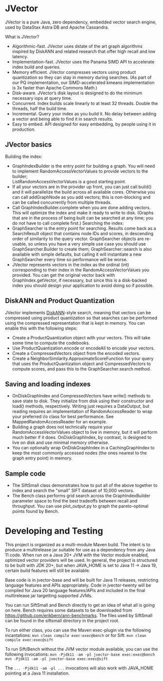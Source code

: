 # JVector 
JVector is a pure Java, zero dependency, embedded vector search engine, used by DataStax Astra DB and Apache Cassandra.

What is JVector?
- Algorithmic-fast. JVector uses dstate of the art graph algorithms inspired by DiskANN and related research that offer high recall and low latency.
- Implementation-fast. JVector uses the Panama SIMD API to accelerate index build and queries.
- Memory efficient. JVector compresses vectors using product quantization so they can stay in memory during searches.  (As part of our PQ implementation, our SIMD-accelerated kmeans implementation is 3x faster than Apache Commons Math.)
- Disk-aware. JVector’s disk layout is designed to do the minimum necessary iops at query time.
- Concurrent.  Index builds scale linearly to at least 32 threads.  Double the threads, half the build time.
- Incremental. Query your index as you build it.  No delay between adding a vector and being able to find it in search results.
- Easy to embed. API designed for easy embedding, by people using it in production.

## JVector basics
Building the index:
- GraphIndexBuilder is the entry point for building a graph.  You will need to implement 
  RandomAccessVectorValues to provide vectors to the builder;  
  ListRandomAccessVectorValues is a good starting point.
- If all your vectors
  are in the provider
  up front, you can just call build() and it will parallelize the build across
  all available cores.  Otherwise you can call addGraphNode as you add vectors; 
  this is non-blocking and can be called concurrently from multiple threads.
- Call GraphIndexBuilder.complete when you are done adding vectors.  This will
  optimize the index and make it ready to write to disk.  (Graphs that are
  in the process of being built can be searched at any time; you do not have to call
  complete first.)
Searching the index:
- GraphSearcher is the entry point for searching.  Results come back as a SearchResult object that contains node IDs and scores, in 
  descending order of similarity to the query vector.  GraphSearcher objects are re-usable,
  so unless you have a very simple use case you should use GraphSearcher.Builder to
  create them; GraphSearcher::search is also available with simple defaults, but calling it
  will instantiate a new GraphSearcher every time so performance will be worse.
- JVector represents vectors in the index as the ordinal (int) corresponding to their
  index in the RandomAccessVectorValues you provided.  You can get the original vector
  back with GraphIndex.getVector, if necessary, but since this is a disk-backed index
  you should design your application to avoid doing so if possible.

## DiskANN and Product Quantization 
JVector implements [DiskANN](https://suhasjs.github.io/files/diskann_neurips19.pdf)-style 
search, meaning that vectors can be compressed using product quantization so that searches
can be performed using the compressed representation that is kept in memory.  You can enable
this with the following steps:
- Create a ProductQuantization object with your vectors.  This will take some time
  to compute the codebooks.
- Use ProductQuantization.encode or encodeAll to encode your vectors.  
- Create a CompressedVectors object from the encoded vectors.
- Create a NeighborSimilarity.ApproximateScoreFunction for your query that uses the
  ProductQuantization object and CompressedVectors to compute scores, and pass this
  to the GraphSearcher.search method.

## Saving and loading indexes
- OnDiskGraphIndex and CompressedVectors have write() methods to save state to disk.
  They initialize from disk using their constructor and load() methods, respectively.
  Writing just requires a DataOutput, but reading requires an 
  implementation of RandomAccessReader to wrap your
  preferred i/o class for best performance. See MappedRandomAccessReader for an example.
- Building a graph does not technically require your RandomAccessVectorValues object
  to live in memory, but it will perform much better if it does.  OnDiskGraphIndex,
  by contrast, is designed to live on disk and use minimal memory otherwise.
- You can optionally wrap OnDiskGraphIndex in a CachingGraphIndex to keep the most commonly accessed
  nodes (the ones nearest to the graph entry point) in memory.

## Sample code
- The SiftSmall class demonstrates how to put all of the above together to index and search the
  "small" SIFT dataset of 10,000 vectors.
- The Bench class performs grid search across the GraphIndexBuilder parameter space to find
  the best tradeoffs between recall and throughput.  You can use plot_output.py to graph the pareto-optimal
  points found by Bench.

# Developing and Testing
This project is organized as a multi-module Maven build. The intent is to produce a multirelease jar suitable for use as
a dependency from any Java 11 code. When run on a Java 20+ JVM with the Vector module enabled, optimized vector 
providers will be used. In general, the project is structured to be built with JDK 20+, but when JAVA_HOME is set to 
Java 11 -> Java 19, certain build features will still be available.

Base code is in jvector-base and will be built for Java 11 releases, restricting language features and APIs 
appropriately. Code in jvector-twenty will be compiled for Java 20 language features/APIs and included in the final 
multirelease jar targetting supported JVMs.

You can run SiftSmall and Bench directly to get an idea of what all is going on here. Bench 
requires some datasets to be downloaded from https://github.com/erikbern/ann-benchmarks. The files used by SiftSmall can be found in the siftsmall directory in the project root. 

To run either class, you can use the Maven exec-plugin via the following incantations:
```mvn clean compile exec:exec@bench``` 
or for Sift:
```mvn clean compile exec:exec@sift```

To run Sift/Bench without the JVM vector module available, you can use the following invocations:
```mvn -Pjdk11 -am -pl jvector-base exec:exec@bench```
```mvn -Pjdk11 -am -pl jvector-base exec:exec@sift```

The `... -Pjdk11 -am -pl ...` invocations will also work with JAVA_HOME pointing at a Java 11 installation.
